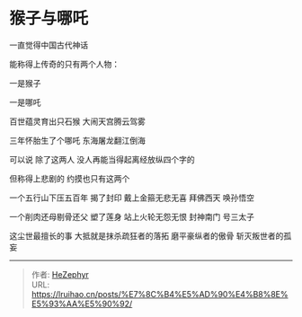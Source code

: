 # 猴子与哪吒


一直觉得中国古代神话

能称得上传奇的只有两个人物：

一是猴子

一是哪吒

百世蕴灵育出只石猴 大闹天宫腾云驾雾

三年怀胎生了个哪吒 东海屠龙翻江倒海

可以说 除了这两人 没人再能当得起离经放纵四个字的

但称得上悲剧的 约摸也只有这两个

一个五行山下压五百年 揭了封印 戴上金箍无悲无喜 拜佛西天 唤孙悟空

一个削肉还母剔骨还父 塑了莲身 站上火轮无怨无恨 封神南门 号三太子

这尘世最擅长的事 大抵就是抹杀疏狂者的落拓 磨平豪纵者的傲骨 斩灭叛世者的孤妄


---

> 作者: [HeZephyr](https://github.com/HeZephyr)  
> URL: https://lruihao.cn/posts/%E7%8C%B4%E5%AD%90%E4%B8%8E%E5%93%AA%E5%90%92/  

